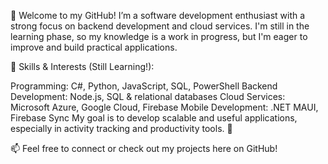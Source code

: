 👋 Welcome to my GitHub!
I’m a software development enthusiast with a strong focus on backend development and cloud services. I'm still in the learning phase, so my knowledge is a work in progress, but I'm eager to improve and build practical applications.

🔹 Skills & Interests (Still Learning!):

Programming: C#, Python, JavaScript, SQL, PowerShell
Backend Development: Node.js, SQL & relational databases
Cloud Services: Microsoft Azure, Google Cloud, Firebase
Mobile Development: .NET MAUI, Firebase Sync
My goal is to develop scalable and useful applications, especially in activity tracking and productivity tools. 🚀

📫 Feel free to connect or check out my projects here on GitHub!
